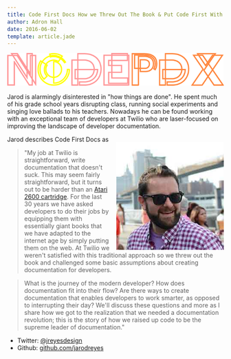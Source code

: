 ```yaml
---
title: Code First Docs How we Threw Out The Book & Put Code First With Twilio Documentation by Jarod Reyes
author: Adron Hall
date: 2016-06-02
template: article.jade
---
```


![Node PDX 2016](nodepdx-2016-logo.png)

Jarod is alarmingly disinterested in "how things are done". He spent much of his grade school years disrupting class, running social experiments and singing love ballads to his teachers. Nowadays he can be found working with an exceptional team of developers at Twilio who are laser-focused on improving the landscape of developer documentation.

<span class="more"></span>

<img class="image" src="jarodreyes.jpg" style="float: right;margin-left: 15px;margin-top: 15px;" />

Jarod describes Code First Docs as

> "My job at Twilio is straightforward, write documentation that doesn't suck. This may seem fairly straightforward, but it turns out to be harder than an [Atari 2600 cartridge](https://c1.staticflickr.com/5/4048/4353601145_5c12467871_b.jpg). For the last 30 years we have asked developers to do their jobs by equipping them with essentially giant books that we have adapted to the internet age by simply putting them on the web. At Twilio we weren't satisfied with this traditional approach so we threw out the book and challenged some basic assumptions about creating documentation for developers.

> What is the journey of the modern developer? How does documentation fit into their flow? Are there ways to create documentation that enables developers to work smarter, as opposed to interrupting their day? We'll discuss these questions and more as I share how we got to the realization that we needed a documentation revolution; this is the story of how we raised up code to be the supreme leader of documentation."

* Twitter: [@jreyesdesign](https://twitter.com/jreyesdev)
* Github: [github.com/jarodreyes](https://github.com/jarodreyes)